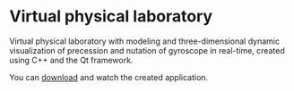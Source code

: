 # Virtual physical laboratory
Virtual physical laboratory with  modeling and three-dimensional dynamic visualization of precession and nutation of gyroscope in real-time, created using C++ and the Qt framework.

You can <a href="https://github.com/igor-muram/Physics/raw/master/Charts/Publish/Прецессия%20и%20нутация%20гироскопа.exe" target="_blank">download</a> and watch the created application.
